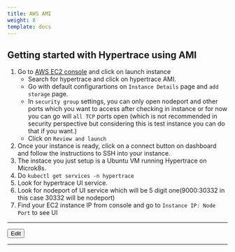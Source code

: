 ```yaml
---
title: AWS AMI
weight: 8
template: docs
---
```

## Getting started with Hypertrace using AMI

1. Go to [AWS EC2 console](https://us-west-2.console.aws.amazon.com/ec2/v2/home?region=us-west-2#Instances:sort=dnsName) and click on launch instance
    - Search for hypertrace and click on hypertrace AMI.
    - Go with default configurartions on `Instance Details` page and `add storage` page.
    - In `security group` settings, you can only open nodeport and other ports which you want to access after checking in instance or for now you can go will `all TCP` ports open (which is not recommended in security perspective but considering this is test instance you can do that if you want.)
    - Click on `Review and launch` 
2. Once your instance is ready, click on a connect button on dashboard and follow the instructions to SSH into your instance.
6. The instace you just setup is a Ubuntu VM running Hypertrace on Microk8s.
7. Do `kubectl get services -n hypertrace`
8. Look for hypertrace UI service. 
9. Look for nodeport of UI service which will be 5 digit one(9000:30332 in this case 30332 will be nodeport)
10. Find your EC2 instance IP from console and go to `Instance IP: Node Port` to see UI

***

<a href="https://github.com/hypertrace/hypertrace-docs-website/tree/master/src/pages/deployments/ami.md">
<button type="button">Edit</button></a>

***
